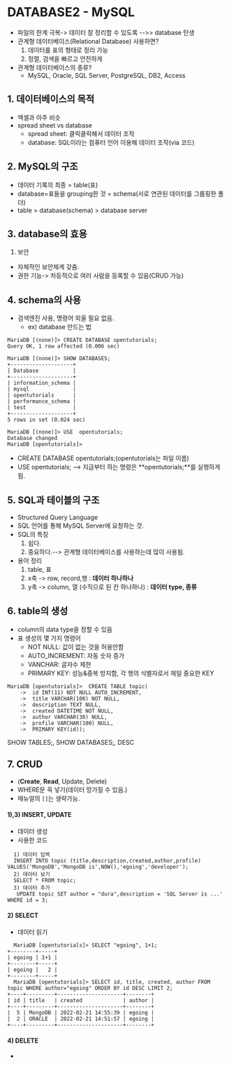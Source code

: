 # DATABASE2 - MySQL
+ 파일의 한계 극복-> 데이터 잘 정리할 수 있도록 -->> database 탄생
+ 관계형 데이터베이스(Relational Database) 사용하면?
  1) 데이터를 표의 형태로 정리 가능
  2) 정렬, 검색을 빠르고 안전하게
+ 관계형 데이터베이스의 종류?
  - MySQL, Oracle, SQL Server, PostgreSQL, DB2, Access
 
## 1. 데이터베이스의 목적
+ 엑셀과 아주 비슷
+ spread sheet vs database
  - spread sheet: 클릭클릭해서 데이터 조작
  - database: SQL이라는 컴퓨터 언어 이용해 데이터 조작(via 코드)
 
## 2. MySQL의 구조
+ 데이터 기록의 최종 = table(표)
+ database=표들을 grouping한 것 = schema(서로 연관된 데이터를 그룹핑한 폴더)
+ table > database(schema) > database server

## 3. database의 효용
1) 보안
  - 자체적인 보안체계 갖춤.
  - 권한 기능-> 차등적으로 여러 사람을 등록할 수 있음(CRUD 가능)

## 4. schema의 사용
+ 검색엔진 사용, 명령어 외울 필요 없음.
  - ex) database 만드는 법 <br>
```
MariaDB [(none)]> CREATE DATABASE opentutorials;
Query OK, 1 row affected (0.006 sec)

MariaDB [(none)]> SHOW DATABASES;
+--------------------+
| Database           |
+--------------------+
| information_schema |
| mysql              |
| opentutorials      |
| performance_schema |
| test               |
+--------------------+
5 rows in set (0.024 sec)

MariaDB [(none)]> USE  opentutorials;
Database changed
MariaDB [opentutorials]>
```
+ CREATE DATABASE opentutorials;(opentutorials는 파일 이름) <BR>
+ USE  opentutorials; --> 지금부터 하는 명령은 **opentutorials;**를 실행하게 됨.

## 5. SQL과 테이블의 구조
+ Structured Query Language
+ SQL 언어를 통해 MySQL Server에 요청하는 것.
+ SQL의 특징
  1) 쉽다.
  2) 중요하다.--> 관계형 데이터베이스를 사용하는데 많이 사용됨.
+ 용어 정리
  1) table, 표
  2) x축 -> row, record,행 : **데이터 하나하나**
  3) y축  -> column, 열 (수직으로 된 칸 하나하나) : **데이터 type, 종류**

## 6. table의 생성
+ column의 data type을 정할 수 있음
+ 표 생성의 몇 가지 명령어
  - NOT NULL: 값이 없는 것을 허용안함
  - AUTO_INCREMENT: 자동 숫자 증가
  - VANCHAR: 글자수 제한
  - PRIMARY KEY: 성능&중복 방지함, 각 행의 식별자로서 제일 중요한 KEY
 
```
MariaDB [opentutorials]>  CREATE TABLE topic(
    ->  id INT(11) NOT NULL AUTO_INCREMENT,
    ->  title VARCHAR(100) NOT NULL,
    ->  description TEXT NULL,
    ->  created DATETIME NOT NULL,
    ->  author VARCHAR(30) NULL,
    ->  profile VARCHAR(100) NULL,
    ->  PRIMARY KEY(id));
```

SHOW TABLES;, SHOW DATABASES;, DESC 
## 7. CRUD
+ (**Create**, **Read**, Update, Delete)
+ WHERE문 꼭 넣기(데이터 망가질 수 있음.)
+ 매뉴얼의 `[]`는 생략가능.
#### 1),3) INSERT, UPDATE
  + 데이터 생성
  + 사용한 코드

```
  1) 데이터 입력
  INSERT INTO topic (title,description,created,author,profile) VALUES('MongoDB','MongoDB is',NOW(),'egoing','developer');
  2) 데이터 보기
  SELECT * FROM topic;
  3) 데이터 추가
   UPDATE topic SET author = "dura",description = 'SQL Server is ...'  WHERE id = 3;
```

#### 2) SELECT
+ 데이터 읽기
```
  MariaDB [opentutorials]> SELECT "egoing", 1+1;
+--------+-----+
| egoing | 1+1 |
+--------+-----+
| egoing |   2 |
+--------+-----+
  MariaDB [opentutorials]> SELECT id, title, created, author FROM topic WHERE author="egoing" ORDER BY id DESC LIMIT 2;
+----+---------+---------------------+--------+
| id | title   | created             | author |
+----+---------+---------------------+--------+
|  5 | MongoDB | 2022-02-21 14:55:39 | egoing |
|  2 | ORACLE  | 2022-02-21 14:51:57 | egoing |
+----+---------+---------------------+--------+
```

#### 4) DELETE
+ 
  
